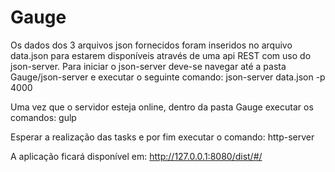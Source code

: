 # Gauge

Os dados dos 3 arquivos json fornecidos foram inseridos no arquivo data.json para estarem disponíveis através de uma api REST com uso do json-server.
Para iniciar o json-server deve-se navegar até a pasta Gauge/json-server e executar o seguinte comando: 
json-server data.json -p 4000

Uma vez que o servidor esteja online, dentro da pasta Gauge executar os comandos:
gulp

Esperar a realização das tasks e por fim executar o comando:
http-server

A aplicação ficará disponível em: http://127.0.0.1:8080/dist/#/